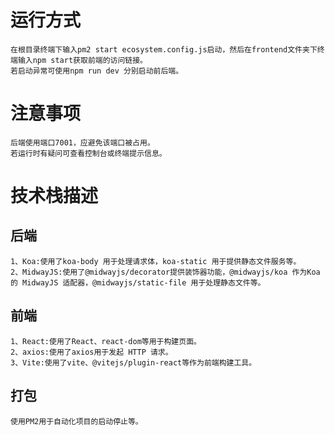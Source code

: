 # 运行方式
    在根目录终端下输入pm2 start ecosystem.config.js启动，然后在frontend文件夹下终端输入npm start获取前端的访问链接。
    若启动异常可使用npm run dev 分别启动前后端。

# 注意事项
    后端使用端口7001，应避免该端口被占用。
    若运行时有疑问可查看控制台或终端提示信息。


# 技术栈描述

## 后端

    1、Koa:使用了koa-body 用于处理请求体，koa-static 用于提供静态文件服务等。
    2、MidwayJS:使用了@midwayjs/decorator提供装饰器功能，@midwayjs/koa 作为Koa 的 MidwayJS 适配器，@midwayjs/static-file 用于处理静态文件等。

## 前端

    1、React:使用了React、react-dom等用于构建页面。
    2、axios:使用了axios用于发起 HTTP 请求。
    3、Vite:使用了vite、@vitejs/plugin-react等作为前端构建工具。

## 打包
    使用PM2用于自动化项目的启动停止等。